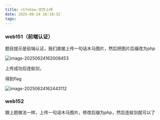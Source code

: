 ```yaml
---
title: ctfshow-文件上传
date: 2025-06-24 16:18:32
tags:
---
```


### web151（前端认证）

题目提示是前端认证，我们直接上传一句话木马图片，然后把图片后缀改为php

![image-20250624162008453](https://insey.oss-cn-shenzhen.aliyuncs.com/kin/202506241620574.png)

上传成功后连蚁剑，

得到flag

![image-20250624162443112](https://insey.oss-cn-shenzhen.aliyuncs.com/kin/202506241624195.png)

### web152

跟上题做法一样，上传一句话木马图片，修改后缀为php，然后连蚁剑就可以了
